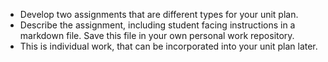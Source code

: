 * Develop two assignments that are different types for your unit plan.
* Describe the assignment, including student facing instructions in a markdown file. Save this file in your own personal work repository.
* This is individual work, that can be incorporated into your unit plan later.